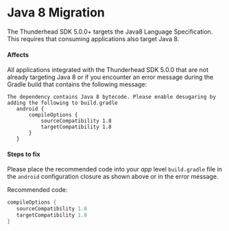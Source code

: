 # Java 8 Migration

The Thunderhead SDK 5.0.0+ targets the Java8 Language Specification.  This requires that consuming applications also target Java 8.

#### Affects

All applications integrated with the Thunderhead SDK 5.0.0 that are not already targeting Java 8 or
if you encounter an error message during the Gradle build that contains the following message:

```
The dependency contains Java 8 bytecode. Please enable desugaring by adding the following to build.gradle
   android {
       compileOptions {
           sourceCompatibility 1.8
           targetCompatibility 1.8
       }
   }
```

#### Steps to fix

Please place the recommended code into your _app_ level `build.gradle` file in the `android` configuration closure as shown above or in the error message.

Recommended code:
```groovy
compileOptions {
   sourceCompatibility 1.8
   targetCompatibility 1.8
}
```
